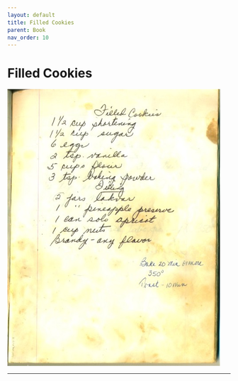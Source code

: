 ```yaml
---
layout: default
title: Filled Cookies
parent: Book
nav_order: 10
---
```


# Filled Cookies
![Filled Cookies](/recipe-images/pages/page-10.jpg)

---
